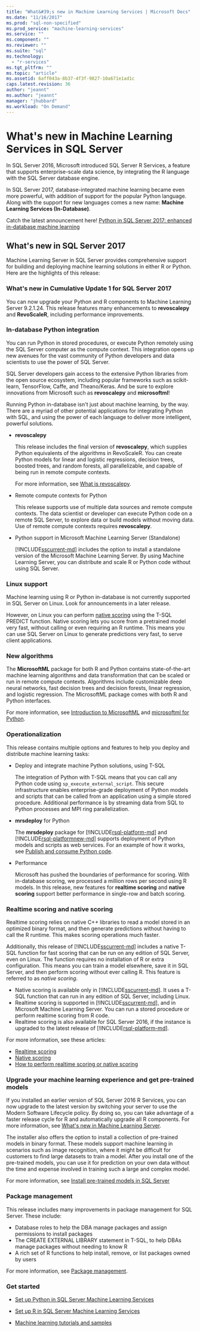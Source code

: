 ```yaml
---
title: "What&#39;s new in Machine Learning Services | Microsoft Docs"
ms.date: "11/16/2017"
ms.prod: "sql-non-specified"
ms.prod_service: "machine-learning-services"
ms.service: ""
ms.component: ""
ms.reviewer: ""
ms.suite: "sql"
ms.technology: 
  - "r-services"
ms.tgt_pltfrm: ""
ms.topic: "article"
ms.assetid: 6aff043a-8b37-4f3f-9827-10a671e1ad1c
caps.latest.revision: 36
author: "jeannt"
ms.author: "jeannt"
manager: "jhubbard"
ms.workload: "On Demand"
---
```

# What's new in Machine Learning Services in SQL Server

In SQL Server 2016, Microsoft introduced SQL Server R Services, a feature that supports enterprise-scale data science, by integrating the R language with the SQL Server database engine.

In SQL Server 2017, database-integrated machine learning became even more powerful, with addition of support for the popular Python language. Along with the support for new languages comes a new name: **Machine Learning Services (In-Database)**.

Catch the latest announcement here! [Python in SQL Server 2017: enhanced in-database machine learning](https://blogs.technet.microsoft.com/dataplatforminsider/2017/04/19/python-in-sql-server-2017-enhanced-in-database-machine-learning/)

## What's new in SQL Server 2017

Machine Learning Server in SQL Server provides comprehensive support for building and deploying machine learning solutions in either R or Python. Here are the highlights of this release:

### What's new in Cumulative Update 1 for SQL Server 2017

You can now upgrade your Python and R components to Machine Learning Server 9.2.1.24. This release features many enhancements to **revoscalepy** and **RevoScaleR**, including performance improvements.

### In-database Python integration

You can run Python in stored procedures, or execute Python remotely using the SQL Server computer as the compute context. This integration opens up new avenues for the vast community of Python developers and data scientists to use the power of SQL Server.

SQL Server developers gain access to the extensive Python libraries from the open source ecosystem, including popular frameworks such as scikit-learn, TensorFlow, Caffe, and Theano/Keras. And be sure to explore innovations from Microsoft such as **revoscalepy** and **microsoftml**!

Running Python in-database isn't just about machine learning, by the way. There are a myriad of other potential applications for integrating Python with SQL, and using the power of each language to deliver more intelligent, powerful solutions.

+ **revoscalepy**

    This release includes the final version of **revoscalepy**, which supplies Python equivalents of the algorithms in RevoScaleR. You can create Python models for linear and logistic regressions, decision trees, boosted trees, and random forests, all parallelizable, and capable of being run in remote compute contexts.

    For more information, see [What is revoscalepy](python/what-is-revoscalepy.md).

+ Remote compute contexts for Python

    This release supports use of multiple data sources and remote compute contexts. The data scientist or developer can execute Python code on a remote SQL Server, to explore data or build models without moving data. Use of remote compute contexts requires **revoscalepy**.

+ Python support in Microsoft Machine Learning Server (Standalone)

    [!INCLUDE[sscurrent-md](../includes/sscurrent-md.md)] includes the option to install a standalone version of the Microsoft Machine Learning Server. By using Machine Learning Server, you can distribute and scale R or Python code without using SQL Server.

### Linux support

Machine learning using R or Python in-database is not currently supported in SQL Server on Linux. Look for announcements in a later release.

However, on Linux you can perform [native scoring](sql-native-scoring.md) using the T-SQL PREDICT function. Native scoring lets you score from a pretrained model very fast, without calling or even requiring an R runtime. This means you can use SQL Server on Linux to generate predictions very fast, to serve client applications.

### New algorithms

The **MicrosoftML** package for both R and Python contains state-of-the-art machine learning algorithms and data transformation that can be scaled or run in remote compute contexts. Algorithms include customizable deep neural networks, fast decision trees and decision forests, linear regression, and logistic regression. The MicrosoftML package comes with both R and Python interfaces.

For more information, see [Introduction to MicrosoftML](using-the-microsoftml-package.md) and [microsoftml for Python](https://docs.microsoft.com/machine-learning-server/python-reference/microsoftml/microsoftml-package).

### Operationalization

This release contains multiple options and features to help you deploy and distribute machine learning tasks:

+ Deploy and integrate machine Python solutions, using T-SQL

    The integration of Python with T-SQL means that you can call any Python code using `sp_execute_external_script`. This secure infrastructure enables enterprise-grade deployment of Python models and scripts that can be called from an application using a simple stored procedure. Additional performance is by streaming data from SQL to Python processes and MPI ring parallelization.

+ **mrsdeploy** for Python

    The **mrsdeploy** package for [!INCLUDE[rsql-platform-md](../includes/rsql-platformnew-md.md)] and [!INCLUDE[rsql-platformnew-md](../includes/rsql-platformnew-md.md)] supports deployment of Python models and scripts as web services. For an example of how it works, see [Publish and consume Python code](python/publish-consume-python-code.md).

+ Performance

    Microsoft has pushed the boundaries of performance for scoring. With in-database scoring, we processed a million rows per second using R models. In this release, new features for **realtime scoring** and **native scoring** support better performance in single-row and batch scoring.

### Realtime scoring and native scoring

Realtime scoring relies on native C++ libraries to read a model stored in an optimized binary format, and then generate predictions without having to call the R runtime. This makes scoring operations much faster.

Additionally, this release of [!INCLUDE[sscurrent-md](../includes/sscurrent-md.md)] includes a native T-SQL function for fast scoring that can be run on any edition of SQL Server, even on Linux. The function requires no installation of R or extra configuration. This means you can train a model elsewhere, save it in SQL Server, and then perform scoring without ever calling R. This feature is referred to as _native scoring_.

  - Native scoring is available only in [!INCLUDE[sscurrent-md](../includes/sscurrent-md.md)]. It uses a T-SQL function that can run in any edition of SQL Server, including Linux.
 - Realtime scoring is supported in [!INCLUDE[sscurrent-md](../includes/sscurrent-md.md)], and in Microsoft Machine Learning Server. You can run a  stored procedure or perform realtime scoring from R code.
 - Realtime scoring is also available for SQL Server 2016, if the instance is upgraded to the latest release of [!INCLUDE[rsql-platform-md](../includes/rsql-platform-md.md)].

For more information, see these articles:

 + [Realtime scoring](real-time-scoring.md)
 + [Native scoring](sql-native-scoring.md)
 + [How to perform realtime scoring or native scoring](r/how-to-do-realtime-scoring.md)

### Upgrade your machine learning experience and get pre-trained models

If you installed an earlier version of SQL Server 2016 R Services, you can now upgrade to the latest version by switching your server to use the Modern Software Lifecycle policy. By doing so, you can take advantage of a faster release cycle for R and automatically upgrade all R components. For more information, see [What's new in Machine Learning Server](https://docs.microsoft.com/machine-learning-server/whats-new-in-machine-learning-server).

The installer also offers the option to install a collection of pre-trained models in binary format. These models support machine learning in scenarios such as image recognition, where it might be difficult for customers to find large datasets to train a model. After you install one of the pre-trained models, you can use it for prediction on your own data without the time and expense involved in training such a large and complex model.

For more information, see [Install pre-trained models in SQL Server](r/install-pretrained-models-sql-server.md)

### Package management

This release includes many improvements in package management for SQL Server. These include:

- Database roles to help the DBA manage packages and assign permissions to install packages
- The CREATE EXTERNAL LIBRARY statement in T-SQL, to help DBAs manage packages without needing to know R
- A rich set of R functions to help install, remove, or list packages owned by users

For more information, see [Package management](r/r-package-management-for-sql-server-r-services.md).

### Get started

+ [Set up Python in SQL Server Machine Learning Services](../advanced-analytics/python/setup-python-machine-learning-services.md)

+ [Set up R in SQL Server Machine Learning Services](r/set-up-sql-server-r-services-in-database.md)

+ [Machine learning tutorials and samples](tutorials/machine-learning-services-tutorials.md)
